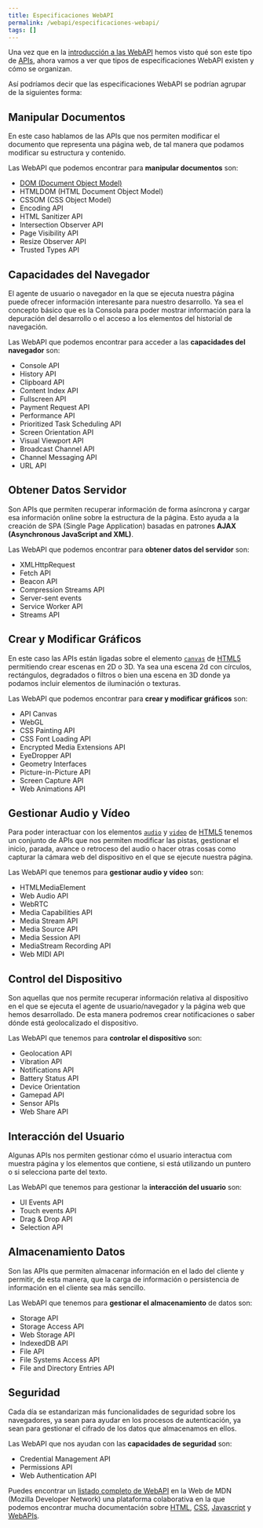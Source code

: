 ```yaml
---
title: Especificaciones WebAPI
permalink: /webapi/especificaciones-webapi/
tags: []
---
```


Una vez que en la [introducción a las WebAPI](https://www.manualweb.net/webapi/introduccion-a-las-webapi/) hemos visto qué son este tipo de [APIs](https://arquitectoit.com/api-management/que-es-una-api/), ahora vamos a ver que tipos de especificaciones WebAPI existen y cómo se organizan.


Así podríamos decir que las especificaciones WebAPI se podrían agrupar de la siguientes forma:


## Manipular Documentos


En este caso hablamos de las APIs que nos permiten modificar el documento que representa una página web, de tal manera que podamos modificar su estructura y contenido.


Las WebAPI que podemos encontrar para **manipular documentos** son:

- [DOM (Document Object Model)](https://www.manualweb.net/dom/)
- HTMLDOM (HTML Document Object Model)
- CSSOM (CSS Object Model)
- Encoding API
- HTML Sanitizer API
- Intersection Observer API
- Page Visibility API
- Resize Observer API
- Trusted Types API

## Capacidades del Navegador


El agente de usuario o navegador en la que se ejecuta nuestra página puede ofrecer información interesante para nuestro desarrollo. Ya sea el concepto básico que es la Consola para poder mostrar información para la depuración del desarrollo o el acceso a los elementos del historial de navegación.


Las WebAPI que podemos encontrar para acceder a las **capacidades del navegador** son:

- Console API
- History API
- Clipboard API
- Content Index API
- Fullscreen API
- Payment Request API
- Performance API
- Prioritized Task Scheduling API
- Screen Orientation API
- Visual Viewport API
- Broadcast Channel API
- Channel Messaging API
- URL API

## Obtener Datos Servidor


Son APIs que permiten recuperar información de forma asíncrona y cargar esa información online sobre la estructura de la página. Esto ayuda a la creación de SPA (Single Page Application) basadas en patrones **AJAX (Asynchronous JavaScript and XML)**.


Las WebAPI que podemos encontrar para **obtener datos del servidor** son:

- XMLHttpRequest
- Fetch API
- Beacon API
- Compression Streams API
- Server-sent events
- Service Worker API
- Streams API

## Crear y Modificar Gráficos


En este caso las APIs están ligadas sobre el elemento [`canvas`](https://w3api.com/HTML/canvas/) de [HTML5](https://www.manualweb.net/html5/) permitiendo crear escenas en 2D o 3D. Ya sea una escena 2d con círculos, rectángulos, degradados o filtros o bien una escena en 3D donde ya podamos incluir elementos de iluminación o texturas.


Las WebAPI que podemos encontrar para **crear y modificar gráficos** son:

- API Canvas
- WebGL
- CSS Painting API
- CSS Font Loading API
- Encrypted Media Extensions API
- EyeDropper API
- Geometry Interfaces
- Picture-in-Picture API
- Screen Capture API
- Web Animations API

## Gestionar Audio y Vídeo


Para poder interactuar con los elementos [`audio`](https://www.w3api.com/HTML/audio/) y [`video`](https://www.w3api.com/HTML/video/) de [HTML5](https://www.manualweb.net/html5/) tenemos un conjunto de APIs que nos permiten modificar las pistas, gestionar el inicio, parada, avance o retroceso del audio o hacer otras cosas como capturar la cámara web del dispositivo en el que se ejecute nuestra página.


Las WebAPI que tenemos para **gestionar audio y vídeo** son:

- HTMLMediaElement
- Web Audio API
- WebRTC
- Media Capabilities API
- Media Stream API
- Media Source API
- Media Session API
- MediaStream Recording API
- Web MIDI API

## **Control del Dispositivo**


Son aquellas que nos permite recuperar información relativa al dispositivo en el que se ejecuta el agente de usuario/navegador y la página web que hemos desarrollado. De esta manera podremos crear notificaciones o saber dónde está geolocalizado el dispositivo.


Las WebAPI que tenemos para **controlar el dispositivo** son:

- Geolocation API
- Vibration API
- Notifications API
- Battery Status API
- Device Orientation
- Gamepad API
- Sensor APIs
- Web Share API

## Interacción del Usuario


Algunas APIs nos permiten gestionar cómo el usuario interactua com muestra página y los elementos que contiene, si está utilizando un puntero o si selecciona parte del texto.


Las WebAPI que tenemos para gestionar la **interacción del usuario** son:

- UI Events API
- Touch events API
- Drag & Drop API
- Selection API

## Almacenamiento Datos


Son las APIs que permiten almacenar información en el lado del cliente y permitir, de esta manera, que la carga de información o persistencia de información en el cliente sea más sencillo.


Las WebAPI que tenemos para **gestionar el almacenamiento** de datos son:

- Storage API
- Storage Access API
- Web Storage API
- IndexedDB API
- File API
- File Systems Access API
- File and Directory Entries API

## Seguridad


Cada día se estandarizan más funcionalidades de seguridad sobre los navegadores, ya sean para ayudar en los procesos de autenticación, ya sean para gestionar el cifrado de los datos que almacenamos en ellos.


Las WebAPI que nos ayudan con las **capacidades de seguridad** son:

- Credential Management API
- Permissions API
- Web Authentication API

Puedes encontrar un [listado completo de WebAPI](https://developer.mozilla.org/es/docs/Web/API) en la Web de MDN (Mozilla Developer Network) una plataforma colaborativa en la que podemos encontrar mucha documentación sobre [HTML](https://www.manualweb.net/html/), [CSS](https://www.manualweb.net/css/), [Javascript](https://www.manualweb.net/javascript/) y [WebAPIs](https://www.manualweb.net/webapi/).


